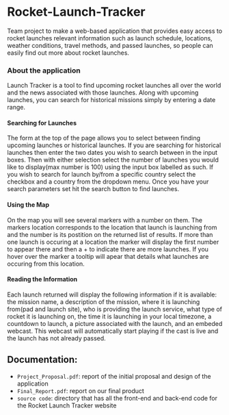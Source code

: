 # Rocket-Launch-Tracker
Team project to make a web-based application that provides easy access to rocket launches relevant information such as launch schedule, locations, weather conditions, travel methods, and passed launches, so people can easily find out more about rocket launches.

### About the application
Launch Tracker is a tool to find upcoming rocket launches all over the world and the news associated with those launches. Along with upcoming launches, you can search for historical missions simply by entering a date range.

#### Searching for Launches
The form at the top of the page allows you to select between finding upcoming launches or historical launches. If you are searching for historical launches then enter the two dates you wish to search between in the input boxes. Then with either selection select the number of launches you would like to display(max number is 100) using the input box labelled as such. If you wish to search for launch by/from a specific country select the checkbox and a country from the dropdown menu. Once you have your search parameters set hit the search button to find launches.

#### Using the Map
On the map you will see several markers with a number on them. The markers location corresponds to the location that launch is launching from and the number is its postition on the returned list of results. If more than one launch is occuring at a location the marker will display the first number to appear there and then a + to indicate there are more launches. If you hover over the marker a tooltip will apear that details what launches are occuring from this location.

#### Reading the Information
Each launch returned will display the following information if it is available: the mission name, a description of the mission, where it is launching from(pad and launch site), who is providing the launch service, what type of rocket it is launching on, the time it is launching in your local timezone, a countdown to launch, a picture associated with the launch, and an embeded webcast. This webcast will automatically start playing if the cast is live and the launch has not already passed.

## Documentation:
- `Project_Proposal.pdf`: report of the initial proposal and design of the application
- `Final_Report.pdf`: report on our final product
- `source code`: directory that has all the front-end and back-end code for the Rocket Launch Tracker website

